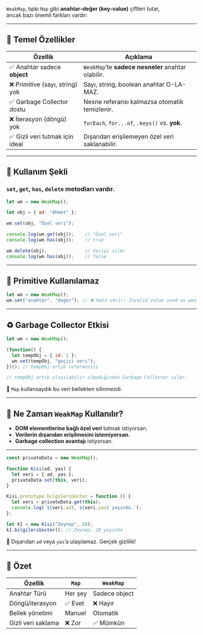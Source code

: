 
`WeakMap`, tıpkı `Map` gibi **anahtar-değer (key-value)** çiftleri tutar,  
ancak bazı önemli farkları vardır:

---
## 📌 Temel Özellikler

| Özellik                        | Açıklama                                           |
| ------------------------------ | -------------------------------------------------- |
| ✅ Anahtar sadece **object**    | `WeakMap`’te **sadece nesneler** anahtar olabilir. |
| ❌ Primitive (sayı, string) yok | Sayı, string, boolean anahtar O-LA-MAZ.            |
| ✅ Garbage Collector dostu      | Nesne referansı kalmazsa otomatik temizlenir.      |
| ❌ İterasyon (döngü) yok        | `forEach`, `for...of`, `.keys()` vs. **yok**.      |
| ✅ Gizli veri tutmak için ideal | Dışarıdan erişilemeyen özel veri saklanabilir.     |

---

## 🔧 Kullanım Şekli

### `set`, `get`, `has`, `delete` metodları vardır.


```js
let wm = new WeakMap();

let obj = { ad: "Ahmet" };

wm.set(obj, "Özel veri");

console.log(wm.get(obj));    // "Özel veri"
console.log(wm.has(obj));    // true

wm.delete(obj);              // Veriyi siler
console.log(wm.has(obj));    // false
```

---

## 🛑 Primitive Kullanılamaz

```js
let wm = new WeakMap();
wm.set("anahtar", "deger"); // ❌ Hata verir: Invalid value used as weak map key
```

---

## ♻️ Garbage Collector Etkisi

```js
let wm = new WeakMap();

(function() {
  let tempObj = { id: 1 };
  wm.set(tempObj, "geçici veri");
})(); // tempObj artık referanssız

// tempObj artık ulaşılabilir olmadığından Garbage Collector siler.
```

📌 `Map` kullansaydık bu veri bellekten silinmezdi.


---

## 🧪 Ne Zaman `WeakMap` Kullanılır?

- **DOM elementlerine bağlı özel veri** tutmak istiyorsan.
- **Verilerin dışarıdan erişilmesini istemiyorsan.**
- **Garbage collection avantajı** istiyorsan.

---

```js
const privateData = new WeakMap();

function Kisi(ad, yas) {
  let veri = { ad, yas };
  privateData.set(this, veri);
}

Kisi.prototype.bilgileriGoster = function () {
  let veri = privateData.get(this);
  console.log(`${veri.ad}, ${veri.yas} yaşında.`);
};

let k1 = new Kisi("Zeynep", 28);
k1.bilgileriGoster(); // Zeynep, 28 yaşında
```

📌 Dışarıdan `ad` veya `yas`’a ulaşılamaz. Gerçek gizlilik!

---

## 🎯 Özet

|Özellik|`Map`|`WeakMap`|
|---|---|---|
|Anahtar Türü|Her şey|Sadece object|
|Döngü/iterasyon|✅ Evet|❌ Hayır|
|Bellek yönetimi|Manuel|Otomatik|
|Gizli veri saklama|❌ Zor|✅ Mümkün|
